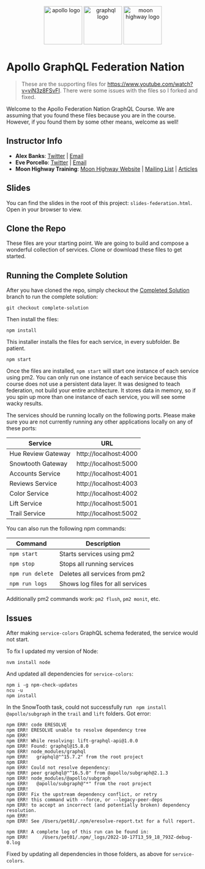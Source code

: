 
<p align="center">
<img src="https://cdn.worldvectorlogo.com/logos/apollo-graphql-compact.svg" width="100" alt="apollo logo" />
<img src="https://upload.wikimedia.org/wikipedia/commons/thumb/1/17/GraphQL_Logo.svg/512px-GraphQL_Logo.svg.png" width="100" alt="graphql logo"/>
<img src="https://i.imgur.com/migo24P.png" width="100" alt="moon highway logo"/>
</p>

# Apollo GraphQL Federation Nation

> These are the supporting files for https://www.youtube.com/watch?v=viN3z8FSvFI. There were some issues with the files so I forked and fixed.

Welcome to the Apollo Federation Nation GraphQL Course. We are assuming that you found these files because you are in the course. However, if you found them by some other means, welcome as well!

## Instructor Info

- **Alex Banks**: [Twitter](https://twitter.com/moontahoe) | [Email](mailto:alex@moonhighway.com)
- **Eve Porcello**: [Twitter](https://twitter.com/eveporcello) | [Email](mailto:eve@moonhighway.com)
- **Moon Highway Training**: [Moon Highway Website](https://www.moonhighway.com) | [Mailing List](http://bit.ly/moonhighway) | [Articles](https://www.moonhighway.com/articles)

## Slides

You can find the slides in the root of this project: `slides-federation.html`. Open in your browser to view.

## Clone the Repo

These files are your starting point. We are going to build and compose a wonderful collection of services. Clone or download these files to get started.


## Running the Complete Solution

After you have cloned the repo, simply checkout the [Completed Solution](https://github.com/MoonHighway/federation-nation/tree/complete-solution) branch to run the complete solution:

```
git checkout complete-solution
```

Then install the files:

```
npm install
```

This installer installs the files for each service, in every subfolder. Be patient. 

```
npm start
```

Once the files are installed, `npm start` will start one instance of each service using pm2. You can only run one instance of each service because this course does not use a persistent data layer. It was designed to teach federation, not build your entire architecture. It stores data in memory, so if you spin up more than one instance of each service, you will see some wacky results. 

The services should be running locally on the following ports. Please make sure you are not currently running any other applications locally on any of these ports:

| Service            | URL                   |
|--------------------|-----------------------|
| Hue Review Gateway | http://localhost:4000 |
| Snowtooth Gateway  | http://localhost:5000 |
| Accounts Service   | http://localhost:4001 |
| Reviews Service    | http://localhost:4003 |
| Color Service      | http://localhost:4002 |
| Lift Service       | http://localhost:5001 |
| Trail Service      | http://localhost:5002 |

You can also run the following npm commands:

| Command          | Description                      |
|------------------|----------------------------------|
| `npm start`      | Starts services using pm2        |
| `npm stop`       | Stops all running services       |
| `npm run delete` | Deletes all services from pm2    |
| `npm run logs`   | Shows log files for all services |

Additionally pm2 commands work: `pm2 flush`, `pm2 monit`, etc.

## Issues

After making `service-colors` GraphQL schema federated, the service would not start.

To fix I updated my version of Node:

```
nvm install node
```

And updated all dependencies for `service-colors`:

```
npm i -g npm-check-updates
ncu -u
npm install
```

In the SnowTooth task, could not successfully run ` npm install @apollo/subgraph` in the `trail` and `lift` folders. Got error:

```
npm ERR! code ERESOLVE
npm ERR! ERESOLVE unable to resolve dependency tree
npm ERR!
npm ERR! While resolving: lift-graphql-api@1.0.0
npm ERR! Found: graphql@15.8.0
npm ERR! node_modules/graphql
npm ERR!   graphql@"^15.7.2" from the root project
npm ERR!
npm ERR! Could not resolve dependency:
npm ERR! peer graphql@"^16.5.0" from @apollo/subgraph@2.1.3
npm ERR! node_modules/@apollo/subgraph
npm ERR!   @apollo/subgraph@"*" from the root project
npm ERR!
npm ERR! Fix the upstream dependency conflict, or retry
npm ERR! this command with --force, or --legacy-peer-deps
npm ERR! to accept an incorrect (and potentially broken) dependency resolution.
npm ERR!
npm ERR! See /Users/pet01/.npm/eresolve-report.txt for a full report.

npm ERR! A complete log of this run can be found in:
npm ERR!     /Users/pet01/.npm/_logs/2022-10-17T13_59_18_793Z-debug-0.log
```

Fixed by updating all dependencies in those folders, as above for `service-colors`.